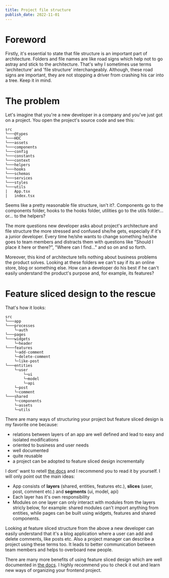 ```yaml
---
title: Project file structure
publish_date: 2022-11-01
---
```


# Foreword

Firstly, it's essential to state that file structure is an important part of architecture. Folders and file names are like road signs which help not to go astray and stick to the architecture. That's why I sometimes use terms 'architecture' and 'file structure' interchangeably. Although, these road signs are important, they are not stopping a driver from crashing his car into a tree. Keep it in mind.

# The problem

Let's imagine that you're a new developer in a company and you've just got on a project. You open the project's source code and see this:

```
src
└───@types
└───HOC
└───assets
└───components
└───config
└───constants
└───context
└───helpers
└───hooks
└───schemas
└───services
└───styles
└───utils
|	App.tsx
|	index.tsx
```

Seems like a pretty reasonable file structure, isn't it?. Components go to the components folder, hooks to the hooks folder, utilities go to the utils folder... or... to the helpers?

The more questions new developer asks about project's architecture and file structure the more stressed and confused she/he gets, especially if it's a junior developer. Every time he/she wants to change something he/she goes to team members and distracts them with questions like "Should I place it here or there?", "Where can I find..." and so on and so forth.

Moreover, this kind of architecture tells nothing about business problems the product solves. Looking at these folders we can't say if its an online store, blog or something else. How can a developer do his best if he can't easily understand the product's purpose and, for example, its features?

# Feature sliced design to the rescue

That's how it looks:

```
src
└───app
└───processes
	└─auth
└───pages
└───widgets
	└─header
└───features
	└─add-comment
	└─delete-comment
	└─like-post
└───entities
	└─user
		└─ui
		└─model
		└─api
	└─post
	└─comment
└───shared
	└─components
	└─assets
	└─utils
```

There are many ways of structuring your project but feature sliced design is my favorite one because:

-   relations between layers of an app are well defined and lead to easy and isolated modifications
-   oriented to business and user needs
-   well documented
-   quite reusable
-   a project can be adopted to feature sliced design incrementally

I dont' want to retell [the docs](https://feature-sliced.design/) and I recommend you to read it by yourself. I will only point out the main ideas:

-   App consists of **layers** (shared, entities, features etc.), **slices** (user, post, comment etc.) and **segments** (ui, model, api)
-   Each layer has it's own responsibility
-   Modules on one layer can only interact with modules from the layers stricly below, for example: shared modules can't import anything from entities, while pages can be built using widgets, features and shared components.

Looking at feature sliced structure from the above a new developer can easily understand that it's a blog application where a user can add and delete comments, like posts etc. Also a project manager can describe a project using these terms too. It leads to better communication between team members and helps to overboard new people.

There are many more benefits of using feature sliced design which are well documented in [the docs](https://feature-sliced.design/). I highly recommend you to check it out and learn new ways of organizing your frontend project.
